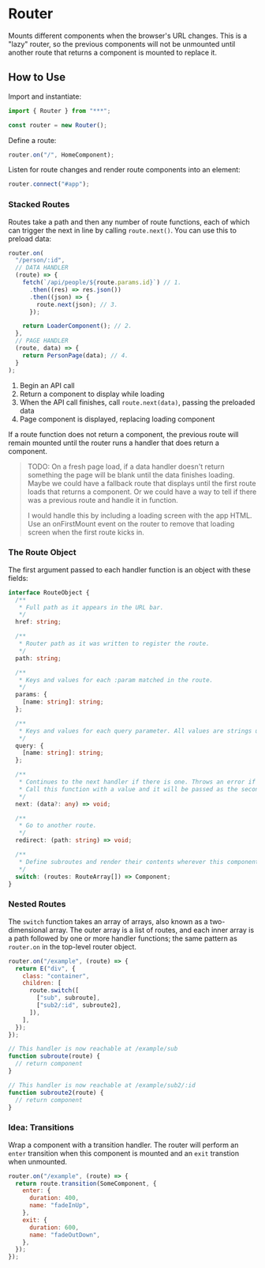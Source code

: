 # Router

Mounts different components when the browser's URL changes. This is a "lazy" router, so the previous components will not be unmounted until another route that returns a component is mounted to replace it.

## How to Use

Import and instantiate:

```js
import { Router } from "***";

const router = new Router();
```

Define a route:

```js
router.on("/", HomeComponent);
```

Listen for route changes and render route components into an element:

```js
router.connect("#app");
```

### Stacked Routes

Routes take a path and then any number of route functions, each of which can trigger the next in line by calling `route.next()`. You can use this to preload data:

```js
router.on(
  "/person/:id",
  // DATA HANDLER
  (route) => {
    fetch(`/api/people/${route.params.id}`) // 1.
      .then((res) => res.json())
      .then((json) => {
        route.next(json); // 3.
      });

    return LoaderComponent(); // 2.
  },
  // PAGE HANDLER
  (route, data) => {
    return PersonPage(data); // 4.
  }
);
```

1. Begin an API call
2. Return a component to display while loading
3. When the API call finishes, call `route.next(data)`, passing the preloaded data
4. Page component is displayed, replacing loading component

If a route function does not return a component, the previous route will remain mounted until the router runs a handler that does return a component.

> TODO: On a fresh page load, if a data handler doesn't return something the page will be blank until the data finishes loading. Maybe we could have a fallback route that displays until the first route loads that returns a component. Or we could have a way to tell if there was a previous route and handle it in function.
>
> I would handle this by including a loading screen with the app HTML. Use an onFirstMount event on the router to remove that loading screen when the first route kicks in.

### The Route Object

The first argument passed to each handler function is an object with these fields:

```ts
interface RouteObject {
  /**
   * Full path as it appears in the URL bar.
   */
  href: string;

  /**
   * Router path as it was written to register the route.
   */
  path: string;

  /**
   * Keys and values for each :param matched in the route.
   */
  params: {
    [name: string]: string;
  };

  /**
   * Keys and values for each query parameter. All values are strings until parsed by you.
   */
  query: {
    [name: string]: string;
  };

  /**
   * Continues to the next handler if there is one. Throws an error if there isn't.
   * Call this function with a value and it will be passed as the second parameter to the next handler.
   */
  next: (data?: any) => void;

  /**
   * Go to another route.
   */
  redirect: (path: string) => void;

  /**
   * Define subroutes and render their contents wherever this component is placed when the route is matched.
   */
  switch: (routes: RouteArray[]) => Component;
}
```

### Nested Routes

The `switch` function takes an array of arrays, also known as a two-dimensional array. The outer array is a list of routes, and each inner array is a path followed by one or more handler functions; the same pattern as `router.on` in the top-level router object.

```js
router.on("/example", (route) => {
  return E("div", {
    class: "container",
    children: [
      route.switch([
        ["sub", subroute],
        ["sub2/:id", subroute2],
      ]),
    ],
  });
});

// This handler is now reachable at /example/sub
function subroute(route) {
  // return component
}

// This handler is now reachable at /example/sub2/:id
function subroute2(route) {
  // return component
}
```

### Idea: Transitions

Wrap a component with a transition handler. The router will perform an `enter` transition when this component is mounted and an `exit` transtion when unmounted.

```js
router.on("/example", (route) => {
  return route.transition(SomeComponent, {
    enter: {
      duration: 400,
      name: "fadeInUp",
    },
    exit: {
      duration: 600,
      name: "fadeOutDown",
    },
  });
});
```
